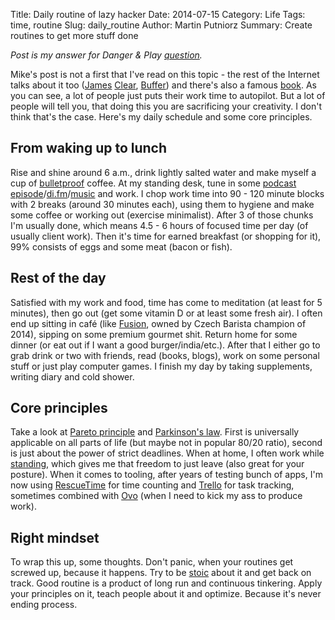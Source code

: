 Title: Daily routine of lazy hacker
Date: 2014-07-15
Category: Life
Tags: time, routine
Slug: daily_routine
Author: Martin Putniorz
Summary: Create routines to get more stuff done

*Post is my answer for Danger & Play [question](http://www.dangerandplay.com/2014/07/05/daily-routine/).*

Mike's post is not a first that I've read on this topic - the rest of the Internet talks about it too ([James](http://jamesclear.com/daily-routines-writers) [Clear](http://jamesclear.com/25000-mornings), [Buffer](http://blog.bufferapp.com/the-daily-routines-of-famous-entrepreneurs-and-how-to-design-your-own-master-routine)) and there's also a famous [book](http://www.amazon.com/gp/product/081298160X/ref=as_li_tl?ie=UTF8&camp=1789&creative=390957&creativeASIN=081298160X&linkCode=as2&tag=bysputnikus-20&linkId=7BOIJTMO5YS3NFOW "The Power of Habit - Amazon affiliate"). As you can see, a lot of people just puts their work time to autopilot. But a lot of people will tell you, that doing this you are sacrificing your creativity. I don't think that's the case. Here's my daily schedule and some core principles.

## From waking up to lunch

Rise and shine around 6 a.m., drink lightly salted water and make myself a cup of [bulletproof]({filename}/coffee_and_beyond.md) coffee. At my standing desk, tune in some [podcast episode](https://dl.dropboxusercontent.com/u/15576011/podcasts.opml)/[di.fm](http://www.di.fm/)/[music](https://play.google.com/music/listen) and work. I chop work time into 90 - 120 minute blocks with 2 breaks (around 30 minutes each), using them to hygiene and make some coffee or working out (exercise minimalist). After 3 of those chunks I'm usually done, which means 4.5 - 6 hours of focused time per day (of usually client work). Then it's time for earned breakfast (or shopping for it), 99% consists of eggs and some meat (bacon or fish).

## Rest of the day

Satisfied with my work and food, time has come to meditation (at least for 5 minutes), then go out (get some vitamin D or at least some fresh air). I often end up sitting in café (like [Fusion](https://www.facebook.com/pages/COFFEE-FUSION/209200889117261), owned by Czech Barista champion of 2014), sipping on some premium gourmet shit. Return home for some dinner (or eat out if I want a good burger/india/etc.). After that I either go to grab drink or two with friends, read (books, blogs), work on some personal stuff or just play computer games. I finish my day by taking supplements, writing diary and cold shower.

## Core principles

Take a look at [Pareto principle](https://en.wikipedia.org/wiki/Pareto_principle) and [Parkinson's law](https://en.wikipedia.org/wiki/Parkinson_Law). First is universally applicable on all parts of life (but maybe not in popular 80/20 ratio), second is just about the power of strict deadlines. When at home, I often work while [standing](http://iamnotaprogrammer.com/Ikea-Standing-desk-for-22-dollars.html), which gives me that freedom to just leave (also great for your posture). When it comes to tooling, after years of testing bunch of apps, I'm now using [RescueTime](https://www.rescuetime.com/ref/598820 "RescueTime referral") for time counting and [Trello](https://trello.com/martinputniorz/recommend "Trello recommend link") for task tracking, sometimes combined with [Ovo](https://play.google.com/store/apps/details?id=org.ilumbo.ovo) (when I need to kick my ass to produce work).

## Right mindset

To wrap this up, some thoughts. Don't panic, when your routines get screwed up, because it happens. Try to be [stoic]({filename}/stoic_zen.md) about it and get back on track. Good routine is a product of long run and continuous tinkering. Apply your principles on it, teach people about it and optimize. Because it's never ending process.

